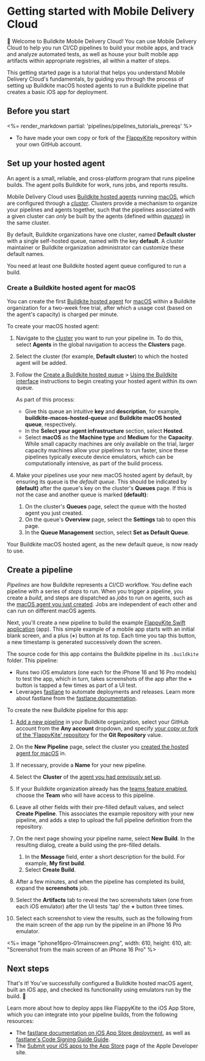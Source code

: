 # Getting started with Mobile Delivery Cloud

👋 Welcome to Buildkite Mobile Delivery Cloud! You can use Mobile Delivery Cloud to help you run CI/CD pipelines to build your mobile apps, and track and analyze automated tests, as well as house your built mobile app artifacts within appropriate registries, all within a matter of steps.

This getting started page is a tutorial that helps you understand Mobile Delivery Cloud's fundamentals, by guiding you through the process of setting up Buildkite macOS hosted agents to run a Buildkite pipeline that creates a basic iOS app for deployment.

## Before you start

<%= render_markdown partial: 'pipelines/pipelines_tutorials_prereqs' %>

- To have made your own copy or fork of the [FlappyKite](https://github.com/buildkite/FlappyKite) repository within your own GitHub account.

## Set up your hosted agent

An agent is a small, reliable, and cross-platform program that runs pipeline builds. The agent polls Buildkite for work, runs jobs, and reports results.

Mobile Delivery Cloud uses [Buildkite hosted agents](/docs/pipelines/hosted-agents/overview) running [macOS](/docs/pipelines/hosted-agents/macos), which are configured through a [_cluster_](/docs/pipelines/glossary#cluster). Clusters provide a mechanism to organize your pipelines and agents together, such that the pipelines associated with a given cluster can _only_ be built by the agents (defined within [_queues_](/docs/pipelines/glossary#queue)) in the same cluster.

By default, Buildkite organizations have one cluster, named **Default cluster** with a single self-hosted queue, named with the key **default**. A cluster maintainer or Buildkite organization administrator can customize these default names.

You need at least one Buildkite hosted agent queue configured to run a build.

### Create a Buildkite hosted agent for macOS

You can create the first [Buildkite hosted agent](/docs/pipelines/hosted-agents/overview) for [macOS](/docs/pipelines/hosted-agents/macos) within a Buildkite organization for a two-week free trial, after which a usage cost (based on the agent's capacity) is charged per minute.

To create your macOS hosted agent:

1. Navigate to the [cluster](/docs/clusters/manage-clusters) you want to run your pipeline in. To do this, select **Agents** in the global navigation to access the **Clusters** page.
1. Select the cluster (for example, **Default cluster**) to which the hosted agent will be added.
1. Follow the [Create a Buildkite hosted queue](/docs/clusters/manage-queues#create-a-buildkite-hosted-queue) > [Using the Buildkite interface](/docs/clusters/manage-queues#create-a-buildkite-hosted-queue-using-the-buildkite-interface) instructions to begin creating your hosted agent within its own queue.

    As part of this process:
    * Give this queue an intuitive **key** and **description**, for example, **buildkite-macos-hosted-queue** and **Buildkite macOS hosted queue**, respectively.
    * In the **Select your agent infrastructure** section, select **Hosted**.
    * Select **macOS** as the **Machine type** and **Medium** for the **Capacity**. While small capacity machines are only available on the trial, larger capacity machines allow your pipelines to run faster, since these pipelines typically execute device emulators, which can be computationally intensive, as part of the build process.

1. Make your pipelines use your new macOS hosted agent by default, by ensuring its queue is the _default queue_. This should be indicated by **(default)** after the queue's key on the cluster's **Queues** page. If this is not the case and another queue is marked **(default)**:

    1. On the cluster's **Queues** page, select the queue with the hosted agent you just created.
    1. On the queue's **Overview** page, select the **Settings** tab to open this page.
    1. In the **Queue Management** section, select **Set as Default Queue**.

Your Buildkite macOS hosted agent, as the new default queue, is now ready to use.

## Create a pipeline

_Pipelines_ are how Buildkite represents a CI/CD workflow. You define each pipeline with a series of _steps_ to run. When you trigger a pipeline, you create a _build_, and steps are dispatched as _jobs_ to run on agents, such as the [macOS agent you just created](#set-up-your-hosted-agent-create-a-buildkite-hosted-agent-for-macos). Jobs are independent of each other and can run on different macOS agents.

Next, you'll create a new pipeline to build the example [FlappyKite Swift application](https://github.com/buildkite/FlappyKite) (app). This simple example of a mobile app starts with an initial blank screen, and a plus (**+**) button at its top. Each time you tap this button, a new timestamp is generated successively down the screen.

The source code for this app contains the Buildkite pipeline in its `.buildkite` folder. This pipeline:

- Runs two iOS emulators (one each for the iPhone 16 and 16 Pro models) to test the app, which in turn, takes screenshots of the app after the **+** button is tapped a few times as part of a UI test.
- Leverages [fastlane](https://fastlane.tools/) to automate deployments and releases. Learn more about fastlane from the [fastlane documentation](https://docs.fastlane.tools/).

To create the new Buildkite pipeline for this app:

1. [Add a new pipeline](https://buildkite.com/new) in your Buildkite organization, select your GitHub account from the **Any account** dropdown, and specify [your copy or fork of the 'FlappyKite' repository](#before-you-start) for the **Git Repository** value.

1. On the **New Pipeline** page, select the cluster you [created the hosted agent for macOS](#set-up-your-hosted-agent-create-a-buildkite-hosted-agent-for-macos) in.

1. If necessary, provide a **Name** for your new pipeline.

1. Select the **Cluster** of the [agent you had previously set up](#set-up-your-hosted-agent).

1. If your Buildkite organization already has the [teams feature enabled](/docs/platform/team-management/permissions#manage-teams-and-permissions), choose the **Team** who will have access to this pipeline.

1. Leave all other fields with their pre-filled default values, and select **Create Pipeline**. This associates the example repository with your new pipeline, and adds a step to upload the full pipeline definition from the repository.

1. On the next page showing your pipeline name, select **New Build**. In the resulting dialog, create a build using the pre-filled details.

    1. In the **Message** field, enter a short description for the build. For example, **My first build**.
    1. Select **Create Build**.

1. After a few minutes, and when the pipeline has completed its build, expand the **screenshots** job.

1. Select the **Artifacts** tab to reveal the two screenshots taken (one from each iOS emulator) after the UI tests 'tap' the **+** button three times.

1. Select each screenshot to view the results, such as the following from the main screen of the app run by the pipeline in an iPhone 16 Pro emulator.

<%= image "iphone16pro-01mainscreen.png", width: 610, height: 610, alt: "Screenshot from the main screen of an iPhone 16 Pro" %>

## Next steps

That's it! You've successfully configured a Buildkite hosted macOS agent, built an iOS app, and checked its functionality using emulators run by the build. 🎉

Learn more about how to deploy apps like FlappyKite to the iOS App Store, which you can integrate into your pipeline builds, from the following resources:

- The [fastlane documentation on iOS App Store deployment](https://docs.fastlane.tools/getting-started/ios/appstore-deployment/), as well as [fastlane's Code Signing Guide Guide](https://docs.fastlane.tools/codesigning/getting-started/).
- The [Submit your iOS apps to the App Store](https://developer.apple.com/ios/submit/) page of the Apple Developer site.

